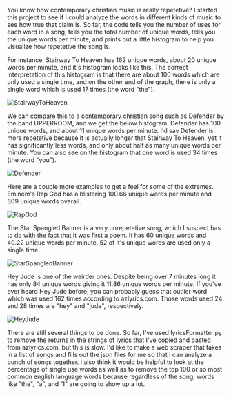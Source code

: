 You know how contemporary christian music is really repetetive? I started this project to see if I could analyze the words in different kinds of music to see how true that claim is. 
So far, the code tells you the number of uses for each word in a song, tells you the total number of unique words, tells you the unique words per minute, and prints out a little histogram to help you visualize how repetetive the song is. 

For instance, Stairway To Heaven has 162 unique words, about 20 unique words per minute, and it's histogram looks like this. The correct interpretation of this histogram is that there are about 100 words which are only used a single time, and on the other end of the graph, there is only a single word which is used 17 times (the word "the"). 

![StairwayToHeaven](https://github.com/erp0015/MusicAnalyzer/assets/124807872/92811db0-e651-4f7e-84dc-fe6552dd43d8)



We can compare this to a contemporary christian song such as Defender by the band UPPERROOM, and we get the below histogram. Defender has 100 unique words, and about 11 unique words per minute. I'd say Defender is more repetetive because it is actually longer that Stairway To Heaven, yet it has significantly less words, and only about half as many unique words per minute. You can also see on the histogram that one word is used 34 times (the word "you"). 

![Defender](https://github.com/erp0015/MusicAnalyzer/assets/124807872/e6283008-6429-4ad6-857e-11d3a541cd80)



Here are a couple more examples to get a feel for some of the extremes. Eminem's Rap God has a blistering 100.66 unique words per minute and 609 unique words overall.

![RapGod](https://github.com/erp0015/MusicAnalyzer/assets/124807872/b62593bc-59cb-40dd-9d46-2b1879f9126a)



The Star Spangled Banner is a very unrepetetive song, which I suspect has to do with the fact that it was first a poem. It has 60 unique words and 40.22 unique words per minute. 52 of it's unique words are used only a single time. 

![StarSpangledBanner](https://github.com/erp0015/MusicAnalyzer/assets/124807872/452739f9-4da2-4f99-b4f2-f4b37cce5c62)



Hey Jude is one of the weirder ones. Despite being over 7 minutes long it has only 84 unique words giving it 11.86 unique words per minute. If you've ever heard Hey Jude before, you can probably guess that outlier word which was used 162 times according to azlyrics.com. Those words used 24 and 28 times are "hey" and "jude", respectively. 

![HeyJude](https://github.com/erp0015/MusicAnalyzer/assets/124807872/eddc3c96-e5f2-499c-be32-e198ae3086bf)



There are still several things to be done. So far, I've used lyricsFormatter.py to remove the returns in the strings of lyrics that I've copied and pasted from azlyrics.com, but this is slow. I'd like to make a web scraper that takes in a list of songs and fills out the json files for me so that I can analyze a bunch of songs together. I also think it would be helpful to look at the percentage of single use words as well as to remove the top 100 or so most common english language words because regardless of the song, words like "the", "a", and "I" are going to show up a lot. 
